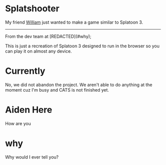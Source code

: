 # Splatshooter

My friend [William](./CREDITS.md#mission-control) just wanted to make a game similar to Splatoon 3.
<hr>
From the dev team at [REDACTED](#why);

This is just a recreation of Splatoon 3 designed to run in the browser so you can play it on almost any device.

# Currently
No, we did not abandon the project. We aren't able to do anything at the moment cuz I'm busy and CATS is not finished yet.
# Aiden Here
How are you
# why
Why would I ever tell you?
